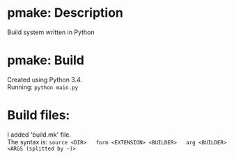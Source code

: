 # pmake: Description
Build system written in Python
# pmake: Build
Created using Python 3.4.  
Running:
`python main.py`
# Build files:
I added 'build.mk' file.  
The syntax is:
`
source <DIR>  
form <EXTENSION> <BUILDER>  
arg <BUILDER> <ARGS (splitted by ~)>  
`
